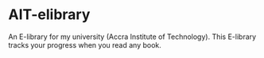 # AIT-elibrary
An E-library for my university (Accra Institute of Technology). This E-library tracks your progress when you read any book. 
